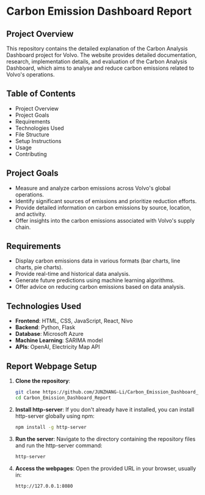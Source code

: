 # Carbon Emission Dashboard Report

## Project Overview

This repository contains the detailed explanation of the Carbon Analysis Dashboard project for Volvo. The website provides detailed documentation, research, implementation details, and evaluation of the Carbon Analysis Dashboard, which aims to analyse and reduce carbon emissions related to Volvo's operations.

## Table of Contents

- Project Overview
- Project Goals
- Requirements
- Technologies Used
- File Structure
- Setup Instructions
- Usage
- Contributing

## Project Goals

- Measure and analyze carbon emissions across Volvo's global operations.
- Identify significant sources of emissions and prioritize reduction efforts.
- Provide detailed information on carbon emissions by source, location, and activity.
- Offer insights into the carbon emissions associated with Volvo's supply chain.

## Requirements

- Display carbon emissions data in various formats (bar charts, line charts, pie charts).
- Provide real-time and historical data analysis.
- Generate future predictions using machine learning algorithms.
- Offer advice on reducing carbon emissions based on data analysis.

## Technologies Used

- **Frontend**: HTML, CSS, JavaScript, React, Nivo
- **Backend**: Python, Flask
- **Database**: Microsoft Azure
- **Machine Learning**: SARIMA model
- **APIs**: OpenAI, Electricity Map API

## Report Webpage Setup

1. **Clone the repository**:
    ```sh
    git clone https://github.com/JUNZHANG-Li/Carbon_Emission_Dashboard_Report.git
    cd Carbon_Emission_Dashboard_Report
    ```

2. **Install http-server**:
    If you don't already have it installed, you can install http-server globally using npm:
    ```sh
    npm install -g http-server
    ```

3. **Run the server**:
    Navigate to the directory containing the repository files and run the http-server command:
    ```sh
    http-server
    ```

4. **Access the webpages**:
    Open the provided URL in your browser, usually in:
    ```sh
    http://127.0.0.1:8080
    ```
